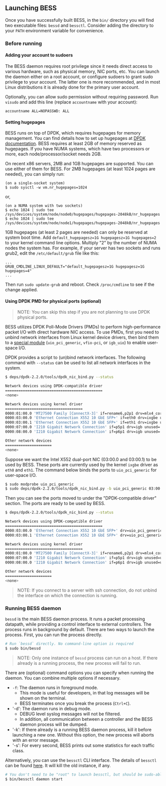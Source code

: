 ## Launching BESS

Once you have successfully built BESS, in the `bin/` directory you will find two executable files: `bessd` and `bessctl`. Consider adding the directory to your `PATH` environment variable for convenience.

### Before running

#### Adding your account to sudoers

The BESS daemon requires root privilege since it needs direct access to various hardware, such as physical memory, NIC ports, etc. You can launch the daemon either on a root account, or configure sudoers to grant sudo privilege to your account. The latter one is more recommended, and in most Linux distributions it is already done for the primary user account.

Optionally, you can allow sudo permission without requiring password. Run `visudo` and add this line (replace `accountname` with your account):

```
accountname ALL=NOPASSWD: ALL
```

#### Setting hugepages

BESS runs on top of DPDK, which requires hugepages for memory management. You can find details how to set up hugepages at [DPDK documentation](http://dpdk.org/doc/guides/linux_gsg/sys_reqs.html?highlight=hugepages#use-of-hugepages-in-the-linux-environment). BESS requires at least 2GB of memory reserved as hugepages. If you have NUMA systems, which have two processors or more, each node/processor/socket needs 2GB.

On recent x86 servers, 2MB and 1GB hugepages are supported. You can use either of them for BESS. For 2MB hugepages (at least 1024 pages are needed), you can simply run:

```
(on a single-socket system)
$ sudo sysctl -w vm.nr_hugepages=1024
```

or,

```
(on a NUMA system with two sockets)
$ echo 1024 | sudo tee /sys/devices/system/node/node0/hugepages/hugepages-2048kB/nr_hugepages
$ echo 1024 | sudo tee /sys/devices/system/node/node1/hugepages/hugepages-2048kB/nr_hugepages
```

1GB hugepages (at least 2 pages are needed) can only be reserved at system boot time. Add `default_hugepagesz=1G hugepagesz=1G hugepages=2` to your kernel command line options. Multiply "2" by the number of NUMA nodes the system has. For example, if your server has two sockets and runs grub2, edit the `/etc/default/grub` file like this:

```
...
GRUB_CMDLINE_LINUX_DEFAULT="default_hugepagesz=1G hugepagesz=1G hugepages=4"
...
```

Then run `sudo update-grub` and reboot. Check `/proc/cmdline` to see if the change applied.

#### Using DPDK PMD for physical ports (optional)

> NOTE: You can skip this step if you are not planning to use DPDK physical ports.

BESS utilizes DPDK Poll-Mode Drivers (PMDs) to perform high-performance packet I/O with direct hardware NIC access. To use PMDs, first you need to unbind network interfaces from Linux kernel device drivers, then bind them to a [special module](http://dpdk.org/doc/guides/linux_gsg/build_dpdk.html?highlight=uio_pci_generic#loading-modules-to-enable-userspace-io-for-dpdk) (`uio_pci_generic`, `vfio-pci`, or `igb_uio`) to enable user-space I/O.

DPDK provides a script to (un)bind network interfaces. The following command with `--status` can be used to list all network interfaces in the system.

```sh
$ deps/dpdk-2.2.0/tools/dpdk_nic_bind.py --status

Network devices using DPDK-compatible driver
============================================
<none>

Network devices using kernel driver
===================================
0000:01:00.0 'MT27500 Family [ConnectX-3]' if=rename6,p2p1 drv=mlx4_core unused=
0000:03:00.0 'Ethernet Connection X552 10 GbE SFP+' if=eth0 drv=ixgbe unused=
0000:03:00.1 'Ethernet Connection X552 10 GbE SFP+' if=eth1 drv=ixgbe unused=
0000:07:00.0 'I210 Gigabit Network Connection' if=p5p1 drv=igb unused= *Active*
0000:08:00.0 'I210 Gigabit Network Connection' if=p6p1 drv=igb unused=

Other network devices
=====================
<none>
```

Suppose we want the Intel X552 dual-port NIC (03:00.0 and 03:00.1) to be used by BESS. These ports are currently used by the kernel `ixgbe` driver as `eth0` and `eth1`. The command below binds the ports to `uio_pci_generic` for user-space I/O.

```sh
$ sudo modprobe uio_pci_generic
$ sudo deps/dpdk-2.2.0/tools/dpdk_nic_bind.py -b uio_pci_generic 03:00.0 03:00.1
```

Then you can see the ports moved to under the "DPDK-compatible driver" section. The ports are ready to be used by BESS.

```sh
$ deps/dpdk-2.2.0/tools/dpdk_nic_bind.py --status

Network devices using DPDK-compatible driver
============================================
0000:03:00.0 'Ethernet Connection X552 10 GbE SFP+' drv=uio_pci_generic unused=
0000:03:00.1 'Ethernet Connection X552 10 GbE SFP+' drv=uio_pci_generic unused=

Network devices using kernel driver
===================================
0000:01:00.0 'MT27500 Family [ConnectX-3]' if=rename6,p2p1 drv=mlx4_core unused=uio_pci_generic
0000:07:00.0 'I210 Gigabit Network Connection' if=p5p1 drv=igb unused=uio_pci_generic *Active*
0000:08:00.0 'I210 Gigabit Network Connection' if=p6p1 drv=igb unused=uio_pci_generic

Other network devices
=====================
<none>
```

> NOTE: If you connect to a server with ssh connection, do not unbind the interface on which the connection is running.

### Running BESS daemon

`bessd` is the main BESS daemon process. It runs a packet processing datapath, while providing a control interface to external controllers. The process runs in background by default. There are two ways to launch the process. First, you can run the process directly.

```sh
# Run `bessd` directly. No command-line option is required
$ sudo bin/bessd
``` 

> NOTE: Only one instance of `bessd` process can run on a host. If there already is a running process, the new process will fail to run.

There are (optional) command options you can specify when running the daemon. You can combine multiple options if necessary.

* `-f`: The daemon runs in foreground mode.
  * This mode is useful for developers, in that log messages will be shown on the terminal.
  * BESS terminates once you break the process (`Ctrl+C`).
* '-d': The daemon runs in debug mode.
  * DEBUG level syslog messages will not be filtered.
  * In addition, all communication between a controller and the BESS daemon process will be dumped.
* '-k': If there already is a running BESS daemon process, kill it before launching a new one. Without this option, the new process will aborts with an error message.
* '-s': For every second, BESS prints out some statistics for each traffic class.

Alternatively, you can use the `bessctl` CLI interface. The details of `bessctl` can be found [here](bessctl.md). It will kill the old instance, if any.

```sh
# You don't need to be "root" to launch bessctl, but should be sudo-able.
$ bin/bessctl daemon start
```